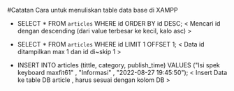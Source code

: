 #Catatan Cara untuk menuliskan table data base di XAMPP 

- SELECT * FROM `articles` WHERE id ORDER BY id DESC; < Mencari id dengan descending (dari value terbesar ke kecil, kalo asc) >

- SELECT * FROM `articles` WHERE id LIMIT 1 OFFSET 1; < Data id ditampilkan max 1 dan id di~skip 1 >

- INSERT INTO articles (tittle, category, publish_time) VALUES ("Isi spek keyboard maxfit61" , "Informasi" , "2022-08-27 19:45:50"); < Insert Data ke table DB article , harus sesuai dengan kolom DB >


